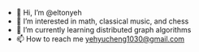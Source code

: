 - 👋 Hi, I’m @eltonyeh
- 👀 I’m interested in math, classical music, and chess
- 🌱 I’m currently learning distributed graph algorithms
- 📫 How to reach me yehyucheng1030@gmail.com

<!---
eltonyeh/eltonyeh is a ✨ special ✨ repository because its `README.md` (this file) appears on your GitHub profile.
You can click the Preview link to take a look at your changes.
--->
